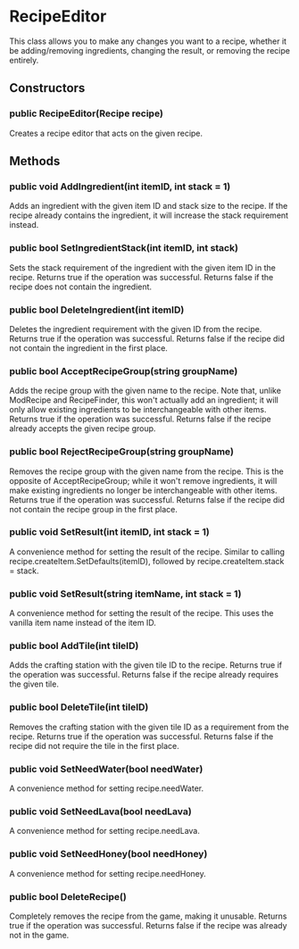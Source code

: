 # RecipeEditor

This class allows you to make any changes you want to a recipe, whether it be adding/removing ingredients, changing the result, or removing the recipe entirely.

## Constructors

### public RecipeEditor(Recipe recipe)

Creates a recipe editor that acts on the given recipe.

## Methods

### public void AddIngredient(int itemID, int stack = 1)

Adds an ingredient with the given item ID and stack size to the recipe. If the recipe already contains the ingredient, it will increase the stack requirement instead.

### public bool SetIngredientStack(int itemID, int stack)

Sets the stack requirement of the ingredient with the given item ID in the recipe. Returns true if the operation was successful. Returns false if the recipe does not contain the ingredient.

### public bool DeleteIngredient(int itemID)

Deletes the ingredient requirement with the given ID from the recipe. Returns true if the operation was successful. Returns false if the recipe did not contain the ingredient in the first place.

### public bool AcceptRecipeGroup(string groupName)

Adds the recipe group with the given name to the recipe. Note that, unlike ModRecipe and RecipeFinder, this won't actually add an ingredient; it will only allow existing ingredients to be interchangeable with other items. Returns true if the operation was successful. Returns false if the recipe already accepts the given recipe group.

### public bool RejectRecipeGroup(string groupName)

Removes the recipe group with the given name from the recipe. This is the opposite of AcceptRecipeGroup; while it won't remove ingredients, it will make existing ingredients no longer be interchangeable with other items. Returns true if the operation was successful. Returns false if the recipe did not contain the recipe group in the first place.

### public void SetResult(int itemID, int stack = 1)

A convenience method for setting the result of the recipe. Similar to calling recipe.createItem.SetDefaults(itemID), followed by recipe.createItem.stack = stack.

### public void SetResult(string itemName, int stack = 1)

A convenience method for setting the result of the recipe. This uses the vanilla item name instead of the item ID.

### public bool AddTile(int tileID)

Adds the crafting station with the given tile ID to the recipe. Returns true if the operation was successful. Returns false if the recipe already requires the given tile.

### public bool DeleteTile(int tileID)

Removes the crafting station with the given tile ID as a requirement from the recipe. Returns true if the operation was successful. Returns false if the recipe did not require the tile in the first place.

### public void SetNeedWater(bool needWater)

A convenience method for setting recipe.needWater.

### public void SetNeedLava(bool needLava)

A convenience method for setting recipe.needLava.

### public void SetNeedHoney(bool needHoney)

A convenience method for setting recipe.needHoney.

### public bool DeleteRecipe()

Completely removes the recipe from the game, making it unusable. Returns true if the operation was successful. Returns false if the recipe was already not in the game.